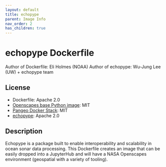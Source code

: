 ```yaml
---
layout: default
title: echopype
parent: Image Info
nav_order: 2
has_children: true
---
```


# echopype Dockerfile

Author of Dockerfile: Eli Holmes (NOAA)
Author of echopype: Wu-Jung Lee (UW) + echopype team

## License

* Dockerfile: Apache 2.0
* [Openscapes base Python image](https://github.com/nasa-openscapes/corn): MIT
* [Pangeo Docker Stack](https://github.com/pangeo-data/pangeo-docker-images): MIT
* [echopype](https://github.com/OSOceanAcoustics/echopype): Apache 2.0

## Description

Echopype is a package built to enable interoperability and scalability in ocean sonar data processing. This Dockerfile creates an image that can be easily
dropped into a JupyterHub and will have a NASA Openscapes environment (geospatial with a variety of tooling).
